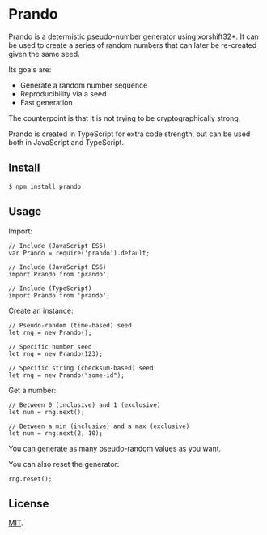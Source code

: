 # Prando

Prando is a determistic pseudo-number generator using xorshift32*. It can be used to create a series of random numbers that can later be re-created given the same seed.

Its goals are:

* Generate a random number sequence
* Reproducibility via a seed
* Fast generation

The counterpoint is that it is not trying to be cryptographically strong.

Prando is created in TypeScript for extra code strength, but can be used both in JavaScript and TypeScript.

## Install

```
$ npm install prando
```

## Usage

Import:

```
// Include (JavaScript ES5)
var Prando = require('prando').default;

// Include (JavaScript ES6)
import Prando from 'prando';

// Include (TypeScript)
import Prando from 'prando';
```

Create an instance:

```
// Pseudo-random (time-based) seed
let rng = new Prando();

// Specific number seed
let rng = new Prando(123);

// Specific string (checksum-based) seed
let rng = new Prando("some-id");
```

Get a number:

```
// Between 0 (inclusive) and 1 (exclusive)
let num = rng.next();

// Between a min (inclusive) and a max (exclusive)
let num = rng.next(2, 10);
```

You can generate as many pseudo-random values as you want.

You can also reset the generator:

```
rng.reset();
```

## License

[MIT](LICENSE.md).
